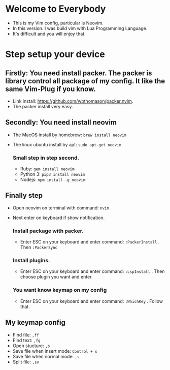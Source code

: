 # Welcome to Everybody 
- This is my Vim config, particular is Neovim.
- In this version. I was build vim with Lua Programming Language.
- It's difficult and you will enjoy that.

# Step setup your device

## Firstly: You need install packer. The packer is library control all package of my config. It like the same Vim-Plug if you know.
- Link install: https://github.com/wbthomason/packer.nvim.
- The packer install very easy.

## Secondly: You need install neovim
- The MacOS install by homebrew: ```brew install neovim```
- The linux ubuntu install by apt: ```sudo apt-get neovim```

  ### Small step in step second.
    - Ruby: ```gem install neovim```
    - Python 3: ```pip3 install neovim```
    - Nodejs: ```npm install -g neovim```

## Finally step
- Open neovim on terminal with command: ```nvim``` 
- Next enter on keyboard if show notification.

  ### Install package with packer.
    - Enter ESC on your keyboard and enter command: ```:PackerInstall``` . Then ```:PackerSync```
  
  ### Install plugins.
    - Enter ESC on your keyboard and enter command: ```:LspInstall``` . Then choose plugin you want and enter.

  ### You want know keymap on my config
    - Enter ESC on your keyboard and enter command: ```:WhichKey``` . Follow that.

## My keymap config
- Find file: ```,ff```
- Find text: ```,fg```
- Open stucture: ```,b```
- Save file when insert mode: ```Control + s```
- Save file when normal mode: ```,s```
- Split file: ```,sv``` 

